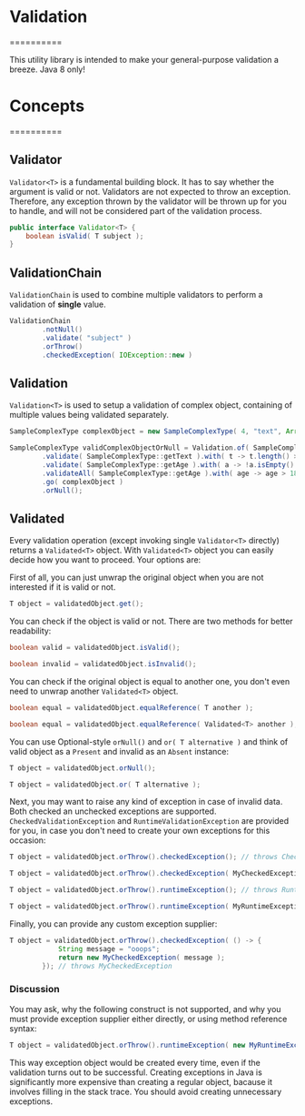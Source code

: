 # Validation
==========

This utility library is intended to make your general-purpose validation a breeze. Java 8 only!

# Concepts
==========

## Validator

```Validator<T>``` is a fundamental building block. It has to say whether the argument is valid or not. Validators are not expected to throw an exception. Therefore, any exception thrown by the validator will be thrown up for you to handle, and will not be considered part of the validation process.

```java
public interface Validator<T> {
	boolean isValid( T subject );
}
```

## ValidationChain

```ValidationChain``` is used to combine multiple validators to perform a validation of **single** value.

```java
ValidationChain
		.notNull()
		.validate( "subject" )
		.orThrow()
		.checkedException( IOException::new )
```

## Validation

```Validation<T>``` is used to setup a validation of complex object, containing of multiple values being validated separately.

```java
SampleComplexType complexObject = new SampleComplexType( 4, "text", Arrays.asList( 20, 30, 18 ) );

SampleComplexType validComplexObjectOrNull = Validation.of( SampleComplexType.class )
		.validate( SampleComplexType::getText ).with( t -> t.length() > 2 )
		.validate( SampleComplexType::getAge ).with( a -> !a.isEmpty() )
		.validateAll( SampleComplexType::getAge ).with( age -> age > 18 )
		.go( complexObject )
		.orNull();
```

## Validated

Every validation operation (except invoking single ```Validator<T>``` directly) returns a ```Validated<T>``` object.
With ```Validated<T>``` object you can easily decide how you want to proceed.
Your options are:

First of all, you can just unwrap the original object when you are not interested if it is valid or not.

```java
T object = validatedObject.get();
```

You can check if the object is valid or not. There are two methods for better readability:

```java
boolean valid = validatedObject.isValid();
```

```java
boolean invalid = validatedObject.isInvalid();
```

You can check if the original object is equal to another one, you don't even need to unwrap another ```Validated<T>``` object.

```java
boolean equal = validatedObject.equalReference( T another );
```

```java
boolean equal = validatedObject.equalReference( Validated<T> another );
```

You can use Optional-style ```orNull()``` and ```or( T alternative )``` and think of valid object as a ```Present``` and invalid as an ```Absent``` instance:

```java
T object = validatedObject.orNull();
```

```java
T object = validatedObject.or( T alternative );
```

Next, you may want to raise any kind of exception in case of invalid data. Both checked an unchecked exceptions are supported. ```CheckedValidationException``` and ```RuntimeValidationException``` are provided for you, in case you don't need to create your own exceptions for this occasion:

```java
T object = validatedObject.orThrow().checkedException(); // throws CheckedValidationException
```

```java
T object = validatedObject.orThrow().checkedException( MyCheckedException::new ); // throws MyCheckedException
```

```java
T object = validatedObject.orThrow().runtimeException(); // throws RuntimeValidationException
```

```java
T object = validatedObject.orThrow().runtimeException( MyRuntimeException::new ); // throws MyRuntimeException
```
Finally, you can provide any custom exception supplier:

```java
T object = validatedObject.orThrow().checkedException( () -> {
			String message = "ooops";
			return new MyCheckedException( message );
		}); // throws MyCheckedException
```

### Discussion
You may ask, why the following construct is not supported, and why you must provide exception supplier either directly, or using method reference syntax:

```java
T object = validatedObject.orThrow().runtimeException( new MyRuntimeException() ); // throws MyRuntimeException
```

This way exception object would be created every time, even if the validation turns out to be successful.
Creating exceptions in Java is significantly more expensive than creating a regular object, bacause it involves filling in the stack trace. You should avoid creating unnecessary exceptions.
